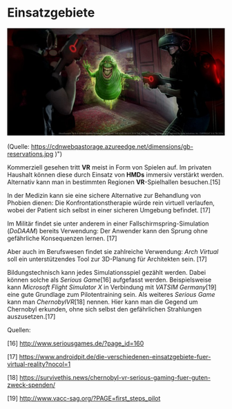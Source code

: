 # Einsatzgebiete
 
 ![](/assets/VR-Hyper_Reality.jpg) 

\(Quelle: https://cdnwebqastorage.azureedge.net/dimensions/gb-reservations.jpg \)"\)

Kommerziell gesehen tritt **VR** meist in Form von Spielen auf. Im privaten Haushalt können diese durch Einsatz von **HMDs** immersiv verstärkt werden. Alternativ kann man in bestimmten Regionen **VR**-Spielhallen besuchen.[15] 

In der Medizin kann sie eine sichere Alternative zur Behandlung von Phobien dienen: Die Konfrontationstherapie würde rein virtuell verlaufen, wobei der Patient sich selbst in einer sicheren Umgebung befindet. [17] 

Im Militär findet sie unter anderem in einer Fallschirmspring-Simulation (*DoDAAM*) bereits Verwendung: Der Anwender kann den Sprung ohne gefährliche Konsequenzen lernen. [17]

Aber auch im Berufswesen findet sie zahlreiche Verwendung: *Arch Virtual* soll ein unterstützendes Tool zur 3D-Planung für Architekten sein. [17]

Bildungstechnisch kann jedes Simulationsspiel gezählt werden. Dabei können solche als *Serious Game*[16] aufgefasst werden. Beispielsweise kann *Microsoft Flight Simulator X* in Verbindung mit *VATSIM Germany*[19] eine gute Grundlage zum Pilotentraining sein. Als weiteres *Serious Game* kann man *ChernobylVR*[18] nennen. Hier kann man die Gegend um Chernobyl erkunden, ohne sich selbst den gefährlichen Strahlungen auszusetzen.[17]

Quellen:

[16] http://www.seriousgames.de/?page_id=160

[17] https://www.androidpit.de/die-verschiedenen-einsatzgebiete-fuer-virtual-reality?nocol=1

[18] https://survivethis.news/chernobyl-vr-serious-gaming-fuer-guten-zweck-spenden/

[19] http://www.vacc-sag.org/?PAGE=first_steps_pilot